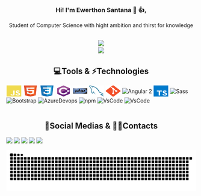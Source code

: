 <h3 align="center"> Hi! I'm Ewerthon Santana 🤠	👍,	</h3>

<p align="center">Student of Computer Science with hight ambition and thirst for knowledge</p> <br>

<div align="center">  
<img src="https://github-readme-stats.vercel.app/api/top-langs/?username=EwerthonSantana&langs_count=7&theme=blue-green"> <br>
<img src="https://github-readme-stats.vercel.app/api?username=EwerthonSantana&show_icons=true&hide=contribs,issues&theme=radical"> <br>
</div>

<h2 align="center">💻Tools & ⚡Technologies</h2>

 <div>
  <img align="center" alt="JavaScript" height="30" width="40" src="https://raw.githubusercontent.com/devicons/devicon/master/icons/javascript/javascript-plain.svg">
  <img align="center" alt="HTML" height="30" width="40" src="https://raw.githubusercontent.com/devicons/devicon/master/icons/html5/html5-original.svg">
  <img align="center" alt="CSS" height="30" width="40" src="https://raw.githubusercontent.com/devicons/devicon/master/icons/css3/css3-original.svg">
  <img align="center" alt="Csharp" height="30" width="40" src="https://raw.githubusercontent.com/devicons/devicon/master/icons/csharp/csharp-original.svg">
  <img align="center" alt="PHP" height="30" width="40" src="https://raw.githubusercontent.com/devicons/devicon/master/icons/php/php-original.svg">
  <img align="center" alt="Mysql" height="30" width="40" src="https://raw.githubusercontent.com/devicons/devicon/master/icons/mysql/mysql-original.svg">
  <img align="center" alt="git" height="30" width="40" src="https://raw.githubusercontent.com/devicons/devicon/master/icons/git/git-original.svg">
  <img align="center" alt="Angular 2" height="30" width="40" src="https://cdn.jsdelivr.net/gh/devicons/devicon/icons/angularjs/angularjs-original.svg">
  <img align="center" alt="TypeScript" height="30" width="40" src="https://raw.githubusercontent.com/devicons/devicon/master/icons/typescript/typescript-original.svg">
  <img align="center" alt="Sass" height="30" width="40" src="https://cdn.jsdelivr.net/gh/devicons/devicon/icons/sass/sass-original.svg" />
  <img align="center" alt="Bootstrap" height="30" width="40" src="https://cdn.jsdelivr.net/gh/devicons/devicon/icons/bootstrap/bootstrap-original.svg" />
  <img align="center" alt="AzureDevops" height="30" width="40" src="https://cdn.jsdelivr.net/gh/devicons/devicon/icons/azure/azure-original.svg" />
  <img align="center" alt="npm" height="30" width="40" src="https://cdn.jsdelivr.net/gh/devicons/devicon/icons/npm/npm-original-wordmark.svg" />
  <img align="center" alt="VsCode" height="30" width="40" src="https://cdn.jsdelivr.net/gh/devicons/devicon/icons/vscode/vscode-original.svg" />
  <img align="center" alt="VsCode" height="30" width="40" src="https://cdn.jsdelivr.net/gh/devicons/devicon/icons/figma/figma-original.svg" />
  </div>
  <br>
  <h2 align="center">📱Social Medias & 📧📞Contacts</h2> 
  
 <a href="mailto:ewerthon32santana@gmail.com"><img src="https://img.shields.io/badge/-Gmail-%23333?style=for-the-badge&logo=gmail&logoColor=white" target="_blank" class="1"></a>
 <a href="https://www.linkedin.com/in/ewerthon-santana-93b2a5177/" target="_blank"><img src="https://img.shields.io/badge/-LinkedIn-%230077B5?style=for-the-badge&logo=linkedin&logoColor=white" target="_blank"></a>
 <a href="https://discordapp.com/channels/@me/Depressão#4725/" target="_blank"><img src="https://img.shields.io/badge/-Discord-%230077B5?style=for-the-badge&logo=discord&logoColor=white" target="_blank"></a>
 <a href="https://www.instagram.com/ewerthon__s/" target="_blank"><img src="https://img.shields.io/badge/-Instagram-%EB4C89B?style=for-the-badge&logo=instagram&logoColor=white" target="_blank"></a>
 <a href=" https://wa.me/81985281665" target="_blank"><img src="https://img.shields.io/badge/-Whatsapp-%FFF?style=for-the-badge&logo=whatsapp&logoColor=white" target="_blank"></a>

  <div align="center">
 <img src="https://github.com/EwerthonSantana/EwerthonSantana/blob/output/github-contribution-grid-snake.svg">
  </div>
